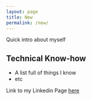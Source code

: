 ```yaml
---
layout: page
title: New
permalink: /new/
---
```


Quick intro about myself

## Technical Know-how

- A list full of things I know
- etc

Link to my Linkedin Page [here](https://www.linkedin.com/in/rachelnbyers/) 
